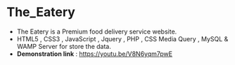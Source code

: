 # The_Eatery


- The Eatery is a Premium food delivery service website. 
- HTML5 , CSS3 , JavaScript , Jquery , PHP , CSS Media Query , MySQL & WAMP Server for store the data.
- **Demonstration link** : https://youtu.be/V8N6yqm7pwE


